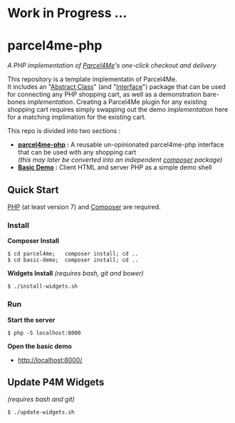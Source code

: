 # Work in Progress ... 

# parcel4me-php

*A PHP implementation of <a href="http://parcelfor.me/" target="_blank"> Parcel4Me</a>'s one-click checkout and delivery*

This repository is a template implementatin of Parcel4Me.    
It includes an "[Abstract Class](http://php.net/manual/en/language.oop5.abstract.php)" (and "[Interface](http://php.net/manual/en/language.oop5.interfaces.php)") package that can be used for connecting any PHP shopping cart, as well as a demonstration bare-bones *implementation*.  Creating a Parcel4Me plugin for any existing shopping cart requires simply swapping out the demo *implementation* here for a matching implimation for the existing cart.

This repo is divided into two sections :

* **[parcel4me-php](parcel4me/README.md) :** A reusable un-opinionated parcel4me-php interface that can be used with any shopping cart    
  *(this may later be converted into an independent [composer](https://getcomposer.org/) package)*
* **[Basic Demo](basic-demo/README.md) :** Client HTML and server PHP as a simple demo shell   
 


## Quick Start

[PHP](http://php.net/manual/en/intro-whatis.php) (at least version 7) and [Composer](https://getcomposer.org/) are required.    
  

### Install

**Composer Install**

    $ cd parcel4me;   composer install; cd ..
    $ cd basic-demo;  composer install; cd ..

**Widgets Install** *(requires bash, git and bower)*

    $ ./install-widgets.sh
  
   
### Run

**Start the server**

	$ php -S localhost:8000

	
**Open the basic demo**   
 
 * <a href="http://localhost:8000/">http://localhost:8000/</a>




## Update P4M Widgets 

*(requires bash and git)*
 
    $ ./update-widgets.sh
    

 